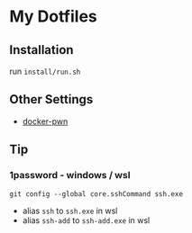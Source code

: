 # My Dotfiles

## Installation
run `install/run.sh`

## Other Settings
- [docker-pwn](https://hub.docker.com/repository/docker/h1ghl1kh7/pwn/general)

## Tip

### 1password - windows / wsl
`git config --global core.sshCommand ssh.exe`
- alias `ssh` to `ssh.exe` in wsl
- alias `ssh-add` to `ssh-add.exe` in wsl
